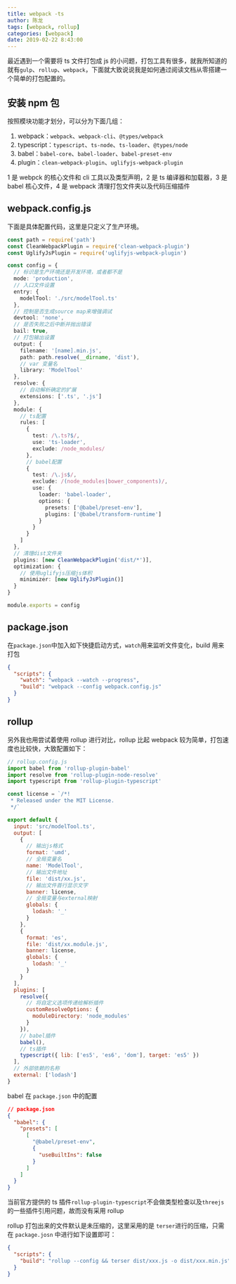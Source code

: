 ```yaml
---
title: webpack -ts
author: 陈龙
tags: [webpack, rollup]
categories: [webpack]
date: 2019-02-22 8:43:00
---
```


最近遇到一个需要将 ts 文件打包成 js 的小问题，打包工具有很多，就我所知道的就有`gulp`、`rollup`、`webpack`，下面就大致说说我是如何通过阅读文档从零搭建一个简单的打包配置的。

## 安装 npm 包

按照模块功能才划分，可以分为下面几组：

1. webpack：`webpack`、`webpack-cli`、`@types/webpack`
2. typescript：`typescript`、`ts-node`、`ts-loader`、`@types/node`
3. babel：`babel-core`、`babel-loader`、`babel-preset-env`
4. plugin：`clean-webpack-plugin`、`uglifyjs-webpack-plugin`

1 是 webpck 的核心文件和 cli 工具以及类型声明，2 是 ts 编译器和加载器，3 是 babel 核心文件，4 是 webpack 清理打包文件夹以及代码压缩插件

## webpack.config.js

下面是具体配置代码，这里是只定义了生产环境。

```ts
const path = require('path')
const CleanWebpackPlugin = require('clean-webpack-plugin')
const UglifyJsPlugin = require('uglifyjs-webpack-plugin')

const config = {
  // 标识是生产环境还是开发环境，或者都不是
  mode: 'production',
  // 入口文件设置
  entry: {
    modelTool: './src/modelTool.ts'
  },
  // 控制是否生成source map来增强调试
  devtool: 'none',
  // 是否失败之后中断并抛出错误
  bail: true,
  // 打包输出设置
  output: {
    filename: '[name].min.js',
    path: path.resolve(__dirname, 'dist'),
    // var 变量名
    library: 'ModelTool'
  },
  resolve: {
    // 自动解析确定的扩展
    extensions: ['.ts', '.js']
  },
  module: {
    // ts配置
    rules: [
      {
        test: /\.ts?$/,
        use: 'ts-loader',
        exclude: /node_modules/
      },
      // babel配置
      {
        test: /\.js$/,
        exclude: /(node_modules|bower_components)/,
        use: {
          loader: 'babel-loader',
          options: {
            presets: ['@babel/preset-env'],
            plugins: ['@babel/transform-runtime']
          }
        }
      }
    ]
  },
  // 清理dist文件夹
  plugins: [new CleanWebpackPlugin('dist/*')],
  optimization: {
    // 使用uglifyjs压缩js体积
    minimizer: [new UglifyJsPlugin()]
  }
}

module.exports = config
```

## package.json

在`package.json`中加入如下快捷启动方式，`watch`用来监听文件变化，build 用来打包

```json
{
  "scripts": {
    "watch": "webpack --watch --progress",
    "build": "webpack --config webpack.config.js"
  }
}
```

## rollup

另外我也用尝试着使用 rollup 进行对比，rollup 比起 webpack 较为简单，打包速度也比较快，大致配置如下：

```js
// rollup.config.js
import babel from 'rollup-plugin-babel'
import resolve from 'rollup-plugin-node-resolve'
import typescript from 'rollup-plugin-typescript'

const license = `/*!
 * Released under the MIT License.
 */`

export default {
  input: 'src/modelTool.ts',
  output: [
    {
      // 输出js格式
      format: 'umd',
      // 全局变量名
      name: 'ModelTool',
      // 输出文件地址
      file: 'dist/xx.js',
      // 输出文件首行显示文字
      banner: license,
      // 全局变量与external映射
      globals: {
        lodash: '_'
      }
    },
    {
      format: 'es',
      file: 'dist/xx.module.js',
      banner: license,
      globals: {
        lodash: '_'
      }
    }
  ],
  plugins: [
    resolve({
      // 将自定义选项传递给解析插件
      customResolveOptions: {
        moduleDirectory: 'node_modules'
      }
    }),
    // babel插件
    babel(),
    // ts插件
    typescript({ lib: ['es5', 'es6', 'dom'], target: 'es5' })
  ],
  // 外部依赖的名称
  external: ['lodash']
}
```

babel 在 `package.json` 中的配置

```json
// package.json
{
  "babel": {
    "presets": [
      [
        "@babel/preset-env",
        {
          "useBuiltIns": false
        }
      ]
    ]
  }
}
```

当前官方提供的 ts 插件`rollup-plugin-typescript`不会做类型检查以及`threejs`的一些插件引用问题，故而没有采用 rollup

rollup 打包出来的文件默认是未压缩的，这里采用的是 `terser`进行的压缩，只需在 `package.josn` 中进行如下设置即可：

```json
{
  "scripts": {
    "build": "rollup --config && terser dist/xxx.js -o dist/xxx.min.js"
  }
}
```
